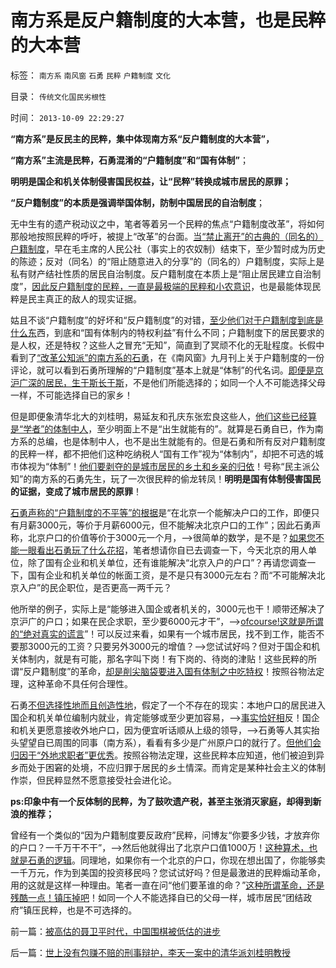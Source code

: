 # 南方系是反户籍制度的大本营，也是民粹的大本营

标签： `南方系` `南风窗` `石勇` `民粹` `户籍制度` `文化` 

目录： `传统文化国民劣根性`

时间： `2013-10-09 22:29:27`

**“南方系”是反民主的民粹，集中体现南方系“反户籍制度的大本营”，**

**“南方系”主流是民粹，石勇混淆的“户籍制度”和“国有体制”**；

**明明是国企和机关体制侵害国民权益，让“民粹”转换成城市居民的原罪；**

**“反户籍制度”的本质是强调举国体制，防制中国居民的自治制度**；

无中生有的遗产税动议之中，笔者等着另一个民粹的焦点“户籍制度改革”，将如何那般地按照民粹的呼吁，被提上“改革”的台面。[当“禁止离开”的古典的（同名的）户籍制度](../../../2009/9/6/户籍制度杂锦批之“我的财产是你的”潜台词.md)，早在毛主席的人民公社（事实上的农奴制）结束下，至少暂时成为历史的陈迹；反对（同名）的“阻止随意进入的分享”的（同名的）户籍制度，实际上是私有财产结社性质的居民自治制度。反户籍制度在本质上是“阻止居民建立自治制度”，[因此反户籍制度的民粹，一直是最极端的民粹和小农意识](../../../2013/7/20/“拖延户籍制度改革”的合理性，“户籍制度改革”岂止无红利！.md)，也是最能体现民粹是民主真正的敌人的现实证据。

姑且不谈“户籍制度”的好坏和“反户籍制度”的对错，[至少他们对于户籍制度到底是什么东](../../../2013/6/22/临时工发飚，反户籍制度概念混乱的借题发挥.md)西，到底和“国有体制内的特权利益”有什么不同；户籍制度下的居民要求的是人权，还是特权？这些人之冒充“无知”，简直到了冥顽不化的无耻程度。长假中看到了[“改革公知派”的南方系的石勇](../../../2013/2/20/不要把南方系视为“民主”的旗帜.md)，在《南风窗》九月刊上关于户籍制度的一份评论，就可以看到石勇所理解的“户籍制度”基本上就是“体制”的代名词。[即便是京沪广深的居民，生于斯长于斯](../../../2009/9/2/反对户籍制度背后垂涎的是政策倾斜的利益输送.md)，不是他们所能选择的；如同一个人不可能选择父母一样，不可能选择自已的家乡！

但是即便象清华北大的刘桂明，易延友和孔庆东张宏良这些人，[他们这些已经算是“学者”的体制中人](%E5%B8%82%E5%9C%BA%E9%9D%A2%E5%89%8D%E4%BA%BA%E4%BA%BA%E5%B9%B3%E7%AD%89%EF%BC%81%E6%95%A3%E6%88%B7%E6%98%AF%E4%B8%8D%E9%9C%80%E8%A6%81%E7%89%B9%E5%88%AB%E4%BF%9D%E6%8A%A4%E7%9A%84%EF%BC%8C%E5%8F%AA%E9%9C%80%E8%A6%81%E4%B9%B0%E5%8D%96%E8%87%AA%E7%94%B1%EF%BC%8C%E6%B2%A1%E6%9C%89%E8%A1%8C%E6%94%BF%E7%89%B9%E6%9D%83%E7%9A%84%E9%B1%BC%E8%82%89%EF%BC%8C%E5%B0%B1%E6%98%AF%E5%AF%B9%E6%95%A3%E6%88%B7%E6%9C%80%E6%A0%B9%E6%9C%AC%E7%9A%84%E4%BF%9D%E6%8A%A4%E3%80%82)，至少明面上不是“出生就能有的”。就算是石勇自已，作为南方系的总编，也是体制中人，也不是出生就能有的。但是石勇和所有反对户籍制度的民粹一样，都不把他们这种吃纳税人“国有工作”视为“体制内”，却把不可选的城市体视为“体制”！[他们要剥夺的是城市居民的乡土和乡亲的归依](../../../2009/9/1/人权的核心价值是乡土相联的生存发展权.md)！号称“民主派公知”的南方系的石勇先生，玩了一次很民粹的偷龙转凤！**明明是国有体制侵害国民的证据，变成了城市居民的原罪**！

[石勇声称的“户籍制度的不平等”的根据](../../../2012/2/1/剥夺户口背后的税后福利，不如剥离福利背后的政府；.md)是“在北京一个能解决户口的工作，即便只有月薪3000元，等价于月薪6000元，但不能解决北京户口的工作”；因此石勇声称，北京户口的价值等价于3000元一个月，——>很简单的数学，是不是？[如果您不能一眼看出石勇玩了什么花招](../../../2009/8/1/特权二八定律，特权总令社会负担最大化.md)，笔者想请你自已去调查一下，今天北京的用人单位，除了国有企业和机关单位，还有谁能解决“北京入户的户口”？再请您调查一下，国有企业和机关单位的帐面工资，是不是只有3000元左右？而“不可能解决北京入户”的民企职位，是否更高一两千元？

他所举的例子，实际上是“能够进入国企或者机关的，3000元也干！顺带还解决了京沪广的户口；如果在民企求职，至少要6000元才干”，——>[ofcourse!这就是所谓的“绝对真实的谎言](../../../2009/8/1/放弃国企垄断去特权，让民企对税收作出贡献.md)”！可以反过来看，如果有一个城市居民，找不到工作，能否不要那3000元的工资？只要另外3000元的增值？——>您试试好吗？但对于国企和机关体制内，就是有可能，那名字叫下岗！有下岗的、待岗的津贴！这些民粹的所谓“反户籍制度”的革命，[却是削尖脑袋要进入国有体制之中吃特权](../../../2012/8/31/让民主滚开！特权工人阶级不答应！.md)！按照谷物法定理，这种革命不具任何合理性。

石勇[不但选择性地而且创造性地](../../../2010/10/16/逻辑能力残缺令中国文化依赖权威；青睐洋权威；.md)，假定了一个不存在的现实：本地户口的居民进入国企和机关单位编制内就业，肯定能够或至少更加容易，——>[事实恰好相](../../../2009/10/11/户籍制度真伪矛盾讨论集.md)反！国企和机关更愿意接收外地户口，因为便宜听话顺从上级的领导，——>石勇等人其实抬头望望自已周围的同事（南方系），看看有多少是广州原户口的就行了。[但他们会归因于“外地求职者”更优秀](../../../2009/8/31/城乡移民精英只是代表了自已的利益.md)。按照谷物法定理，这些民粹本应知道，他们被迫到异乡而处于困窘的处境，不应归罪于居民的乡土情深。而肯定是某种社会主义的体制作崇，但民粹显然不愿意接受社会进化论。

**ps:印象中有一个反体制的民粹，为了鼓吹遗产税，甚至主张消灭家庭，却得到新浪的推荐；**

曾经有一个类似的“因为户籍制度要反政府”民粹，问博友“你要多少钱，才放弃你的户口？一千万干不干”，——>然后他就得出了北京户口值1000万！[这种算术，也就是石勇的逻辑](../../../2009/9/1/户口不是政府福利也不是可交换的品种.md)。同理地，如果你有一个北京的户口，你现在想出国了，你能够卖一千万元，作为到美国的投资移民吗？您试试好吗？但是最激进的民粹煽动革命，用的这就是这样一种理由。笔者一直在问“他们要革谁的命？”[这种所谓革命，还是残酷一点！镇压掉吧](../../../2013/10/7/集合论视角：合理的革命是“反谷物法”的集合.md)！如同一个人不能选择自已的父母一样，城市居民“团结政府”镇压民粹，也是不可选择的。



前一篇：[被高估的聂卫平时代，中国围棋被低估的进步](../../../2013/10/9/被高估的聂卫平时代，中国围棋被低估的进步.md)

后一篇：[世上没有包赚不赔的刑事辩护，李天一案中的清华派刘桂明教授](../../../2013/10/9/世上没有包赚不赔的刑事辩护，李天一案中的清华派刘桂明教授.md)